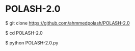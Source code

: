 # POLASH-2.0

$ git clone https://github.com/ahmmedpolash/POLASH-2.0

$ cd POLASH-2.0

$ python POLASH-2.0.py
